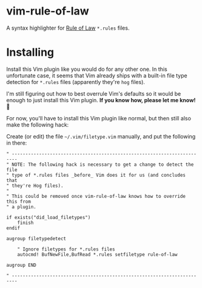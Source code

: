 # vim-rule-of-law

A syntax highlighter for [Rule of Law](https://github.com/nvie/rule-of-law) `*.rules` files.


# Installing

Install this Vim plugin like you would do for any other one.  In this
unfortunate case, it seems that Vim already ships with a built-in file type
detection for `*.rules` files (apparently they're `hog` files).

I'm still figuring out how to best overrule Vim's defaults so it would be
enough to just install this Vim plugin.  **If you know how, please let me
know!** 🙏

For now, you'll have to install this Vim plugin like normal, but then still
also make the following hack:

Create (or edit) the file `~/.vim/filetype.vim` manually, and put the
following in there:

```
" ------------------------------------------------------------------------
" NOTE: The following hack is necessary to get a change to detect the file
" type of *.rules files _before_ Vim does it for us (and concludes that
" they're Hog files).
"
" This could be removed once vim-rule-of-law knows how to override this from
" a plugin.

if exists("did_load_filetypes")
    finish
endif

augroup filetypedetect

    " Ignore filetypes for *.rules files
    autocmd! BufNewFile,BufRead *.rules setfiletype rule-of-law

augroup END

" ------------------------------------------------------------------------
```
